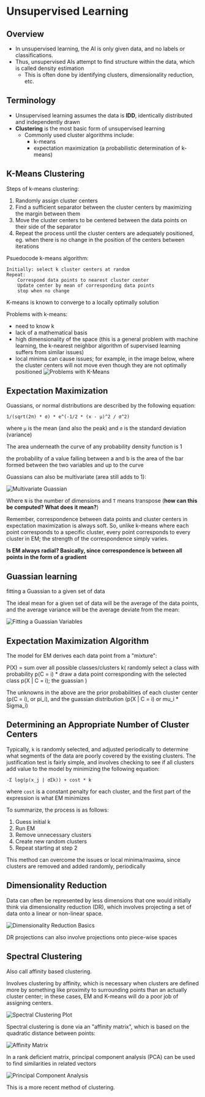 # Unsupervised Learning

## Overview

- In unsupervised learning, the AI is only given data, and no labels or classifications.
- Thus, unsupervised AIs attempt to find structure within the data, which is called density estimation
    - This is often done by identifying clusters, dimensionality reduction, etc.

## Terminology

- Unsupervised learning assumes the data is **IDD**, identically distributed and independently drawn
- **Clustering** is the most basic form of unsupervised learning
    - Commonly used cluster algorithms include:
        - k-means
        - expectation maximization (a probabilistic determination of k-means)

## K-Means Clustering

Steps of k-means clustering:

1. Randomly assign cluster centers
2. Find a sufficient separator between the cluster centers by maximizing the margin between them
3. Move the cluster centers to be centered between the data points on their side of the separator
4. Repeat the process until the cluster centers are adequately positioned, eg. when there is no change in the position of the centers between iterations

Psuedocode k-means algorithm:

```
Initially: select k cluster centers at random
Repeat:
    Correspond data points to nearest cluster center
    Update center by mean of corresponding data points
    stop when no change
```

K-means is known to converge to a locally optimally solution

Problems with k-means:

- need to know k
- lack of a mathematical basis
- high dimensionality of the space (this is a general problem with machine learning, the k-nearest neighbor algorithm of supervised learning suffers from similar issues)
- local minima can cause issues; for example, in the image below, where the cluster centers will not move even though they are not optimally positioned
![Problems with K-Means](../images/lesson-6/k-means-problem.png)

## Expectation Maximization

Guassians, or normal distributions are described by the following equation:

```
1/(sqrt(2π) * σ) * e^(-1/2 * (x - μ)^2 / σ^2)
```

where `μ` is the mean (and also the peak) and `σ` is the standard deviation (variance)

The area underneath the curve of any probability density function is 1

the probability of a value falling between a and b is the area of the bar formed between the two variables and up to the curve

Guassians can also be multivariate (area still adds to 1):

![Multivariate Guassian](../images/lesson-6/multivariate-guassian.png)

Where `N` is the number of dimensions and `T` means transpose (**how can this be computed? What does it mean?**)

Remember, correspondence between data points and cluster centers in expectation maximization is always soft. So, unlike k-means where each point corresponds to a specific cluster, every point corresponds to every cluster in EM; the strength of the correspondence simply varies.

**Is EM always radial? Basically, since correspondence is between all points in the form of a gradient**

## Guassian learning

fitting a Guassian to a given set of data

The ideal mean for a given set of data will be the average of the data points, and the average variance will be the average deviate from the mean:

![Fitting a Guassian Variables](../images/lesson-6/mu-and-signma-eqs.png)

## Expectation Maximization Algorithm

The model for EM derives each data point from a "mixture":

P(X) = sum over all possible classes/clusters k( randomly select a class with probability p(C = i) * draw a data point corresponding with the selected class p(X | C = i); the guassian )

The unknowns in the above are the prior probabilities of each cluster center (p(C = i), or pi_i), and the guassian distribution (p(X | C = i) or mu_i * Sigma_i)

## Determining an Appropriate Number of Cluster Centers

Typically, `k` is randomly selected, and adjusted periodically to determine what segments of the data are poorly covered by the existing clusters. The justification test is fairly simple, and involves checking to see if all clusters add value to the model by minimizing the following equation:

```
-Σ log(p(x_j | σΣk)) + cost * k
```

where `cost` is a constant penalty for each cluster, and the first part of the expression is what EM minimizes

To summarize, the process is as follows:

1. Guess initial k
2. Run EM
3. Remove unnecessary clusters
4. Create new random clusters
5. Repeat starting at step 2

This method can overcome the issues or local minima/maxima, since clusters are removed and added randomly, periodically

## Dimensionality Reduction

Data can often be represented by less dimensions that one would initially think via dimensionality reduction (DR), which involves projecting a set of data onto a linear or non-linear space.

![Dimensionality Reduction Basics](../images/lesson-6/dr-basics.png)

DR projections can also involve projections onto piece-wise spaces

## Spectral Clustering

Also call affinity based clustering.

Involves clustering by affinity, which is necessary when clusters are defined more by something like proximity to surrounding points than an actually cluster center; in these cases, EM and K-means will do a poor job of assigning centers.

![Spectral Clustering Plot](../images/lesson-6/spectral-clustering-plot.png)

Spectral clustering is done via an "affinity matrix", which is based on the quadratic distance between points:

![Affinity Matrix](../images/lesson-6/affinity-matrix.png)

In a rank deficient matrix, principal component analysis (PCA) can be used to find similarities in related vectors

![Principal Component Analysis](../images/lesson-6/pca.png)

This is a more recent method of clustering.
